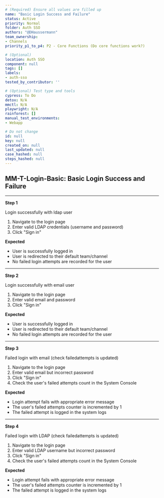 ```yaml
---
# (Required) Ensure all values are filled up
name: "Basic Login Success and Failure"
status: Active
priority: Normal
folder: Auth SSO
authors: "@DHaussermann"
team_ownership:
- Channels
priority_p1_to_p4: P2 - Core Functions (Do core functions work?)

# (Optional)
location: Auth SSO
component: null
tags: []
labels:
- auth-sso
tested_by_contributor: ''

# (Optional) Test type and tools
cypress: To Do
detox: N/A
mmctl: N/A
playwright: N/A
rainforest: []
manual_test_environments:
- Webapp

# Do not change
id: null
key: null
created_on: null
last_updated: null
case_hashed: null
steps_hashed: null
---
```


<!-- (Auto-generated) Based on frontmatter's "key" and "name" -->

## MM-T-Login-Basic: Basic Login Success and Failure

---

**Step 1**

Login successfully with ldap user

1. Navigate to the login page
2. Enter valid LDAP credentials (username and password)
3. Click "Sign in"

**Expected**

- User is successfully logged in
- User is redirected to their default team/channel
- No failed login attempts are recorded for the user

---

**Step 2**

Login successfully with email user

1. Navigate to the login page
2. Enter valid email and password
3. Click "Sign in"

**Expected**

- User is successfully logged in
- User is redirected to their default team/channel
- No failed login attempts are recorded for the user

---

**Step 3**

Failed login with email (check failedattempts is updated)

1. Navigate to the login page
2. Enter valid email but incorrect password
3. Click "Sign in"
4. Check the user's failed attempts count in the System Console

**Expected**

- Login attempt fails with appropriate error message
- The user's failed attempts counter is incremented by 1
- The failed attempt is logged in the system logs

---

**Step 4**

Failed login with LDAP (check failedattempts is updated)

1. Navigate to the login page
2. Enter valid LDAP username but incorrect password
3. Click "Sign in"
4. Check the user's failed attempts count in the System Console

**Expected**

- Login attempt fails with appropriate error message
- The user's failed attempts counter is incremented by 1
- The failed attempt is logged in the system logs
